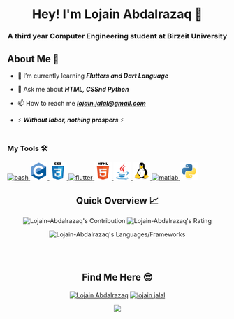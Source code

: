<h1 align="center">Hey! I'm Lojain Abdalrazaq 👋</h1>
<h3 align="center">A third year Computer Engineering student at Birzeit University</h3>

<h2>About Me 📌</h2>

- 🌱 I’m currently learning ***Flutters and Dart Language***

- 💬 Ask me about ***HTML, CSSnd Python***

- 📫 How to reach me ***lojain.jalal@gmail.com***

- ⚡ ***Without labor, nothing prospers*** ⚡ <br></br>

<h3 align="left"> My Tools 🛠</h3>
<p align="left">
<a href="https://www.gnu.org/software/bash/" target="_blank" rel="noreferrer"> <img src="https://www.vectorlogo.zone/logos/gnu_bash/gnu_bash-icon.svg" alt="bash" width="40" height="40"/> </a> <a href="https://www.cprogramming.com/" target="_blank" rel="noreferrer"> <img src="https://raw.githubusercontent.com/devicons/devicon/master/icons/c/c-original.svg" alt="c" width="40" height="40"/> </a> <a href="https://www.w3schools.com/css/" target="_blank" rel="noreferrer"> <img src="https://raw.githubusercontent.com/devicons/devicon/master/icons/css3/css3-original-wordmark.svg" alt="css3" width="40" height="40"/> </a> <a href="https://flutter.dev" target="_blank" rel="noreferrer"> <img src="https://www.vectorlogo.zone/logos/flutterio/flutterio-icon.svg" alt="flutter" width="40" height="40"/> </a> <a href="https://www.w3.org/html/" target="_blank" rel="noreferrer"> <img src="https://raw.githubusercontent.com/devicons/devicon/master/icons/html5/html5-original-wordmark.svg" alt="html5" width="40" height="40"/> </a> <a href="https://www.java.com" target="_blank" rel="noreferrer"> <img src="https://raw.githubusercontent.com/devicons/devicon/master/icons/java/java-original.svg" alt="java" width="40" height="40"/> </a> <a href="https://www.linux.org/" target="_blank" rel="noreferrer"> <img src="https://raw.githubusercontent.com/devicons/devicon/master/icons/linux/linux-original.svg" alt="linux" width="40" height="40"/> </a> <a href="https://www.mathworks.com/" target="_blank" rel="noreferrer"> <img src="https://upload.wikimedia.org/wikipedia/commons/2/21/Matlab_Logo.png" alt="matlab" width="40" height="40"/> </a>  <a href="https://www.python.org" target="_blank" rel="noreferrer"> <img src="https://raw.githubusercontent.com/devicons/devicon/master/icons/python/python-original.svg" alt="python" width="40" height="40"/> </a> </p>

<h2 align="center">Quick Overview 📈</h2>  
<p align = "center">
  <img src = "https://github-readme-stats.vercel.app/api?username=Lojain-Abdalrazaq&count_private=true&theme=radical&hide_border=true" alt = "Lojain-Abdalrazaq's Contribution" width = 400 >
  <img src = "https://github-readme-streak-stats.herokuapp.com?user=Lojain-Abdalrazaq&count_private=true&theme=radical&hide_border=true" alt = "Lojain-Abdalrazaq's Rating" width = 400 >
</p>
<p align = "center">
 <img src = "https://github-readme-stats.vercel.app/api/top-langs?username=Lojain-Abdalrazaq&show_icons=true&count_private=true&locale=en&layout=compact&langs_count=10&t&hide_border=true&bg_color=282A36&title_color=DD6387&text_color=fff&icon_color=fff" alt = "Lojain-Abdalrazaq's Languages/Frameworks" width = 400 />
</p>
<br></br>
<h2 align="center">Find Me Here 😎</h2>
<p align="center">
 <a href="https://www.leetcode.com/lojain_abdalrazaq" target="blank"><img align="center" src="https://raw.githubusercontent.com/rahuldkjain/github-profile-readme-generator/master/src/images/icons/Social/leet-code.svg" alt="Lojain Abdalrazaq" height="30" width="40" /></a>
 <a href="https://www.linkedin.com/in/lojain-jalal-60a074206/" target="blank"><img align="center" src="https://cdn-icons-png.flaticon.com/512/174/174857.png" alt="lojain jalal" height="35" width="40" /></a>
</p>
<div align="center" >
  <img src="https://profile-counter.glitch.me/Lojain-Abdalrazaq/count.svg"></img>
</div>







